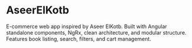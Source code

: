 # AseerElKotb
E-commerce web app inspired by Aseer ElKotb. Built with Angular standalone components, NgRx, clean architecture, and modular structure. Features book listing, search, filters, and cart management.
